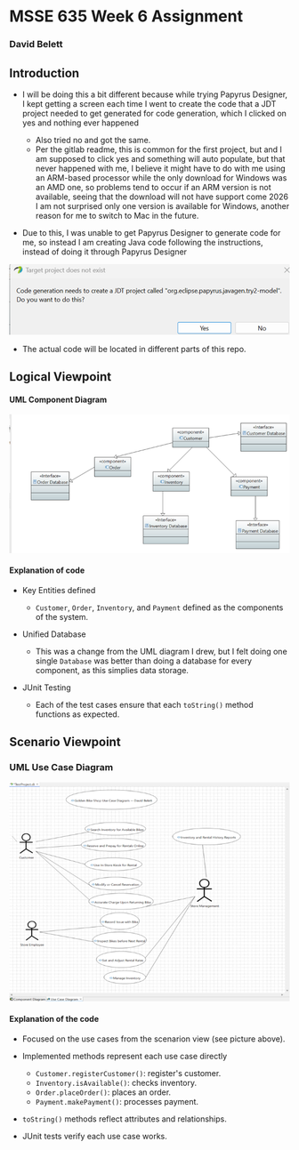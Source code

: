 # MSSE 635 Week 6 Assignment 
### David Belett 

## Introduction

- I will be doing this a bit different because while trying Papyrus Designer, I kept getting a screen each time I went to create the code that a JDT project needed to get generated for code generation, which I clicked on yes and nothing ever happened 
    - Also tried no and got the same.
    - Per the gitlab readme, this is common for the first project, but and I am supposed to click yes and something will auto populate, but that never happened with me, I believe it might have to do with me using an ARM-based processor while the only download for Windows was an AMD one, so problems tend to occur if an ARM version is not available, seeing that the download will not have support come 2026 I am not surprised only one version is available for Windows, another reason for me to switch to Mac in the future.

-	Due to this, I was unable to get Papyrus Designer to generate code for me, so instead I am creating Java code following the instructions, instead of doing it through Papyrus Designer
    
![Papyrus Image](papyrus_img/image.png)

- The actual code will be located in different parts of this repo.


## Logical Viewpoint

#### UML Component Diagram

![UML](logical_view/logical_uml.png)

#### Explanation of code

- Key Entities defined
    - `Customer`, `Order`, `Inventory`, and `Payment` defined as the components of the system.

- Unified Database
    - This was a change from the UML diagram I drew, but I felt doing one single `Database` was better than doing a database for every component, as this simplies data storage.

- JUnit Testing
    - Each of the test cases ensure that each `toString()` method functions as expected.


## Scenario Viewpoint

### UML Use Case Diagram

![use case diagram](scenario_view/use_case_uml.png)

#### Explanation of the code

- Focused on the use cases from the scenarion view (see picture above).

- Implemented methods represent each use case directly
    - `Customer.registerCustomer()`: register's customer.
    - `Inventory.isAvailable()`: checks inventory.
    - `Order.placeOrder()`: places an order.
    - `Payment.makePayment()`: processes payment.

- `toString()` methods reflect attributes and relationships.

- JUnit tests verify each use case works.

